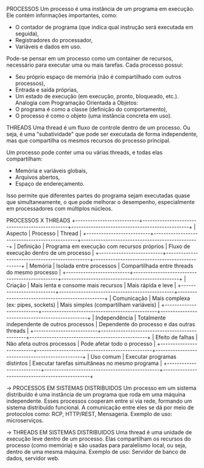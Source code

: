 PROCESSOS
Um processo é uma instância de um programa em execução. Ele contém informações importantes, como:
- O contador de programa (que indica qual instrução será executada em seguida),
- Registradores do processador,
- Variáveis e dados em uso.

Pode-se pensar em um processo como um container de recursos, necessário para executar uma ou mais tarefas. Cada processo possui:
- Seu próprio espaço de memória (não é compartilhado com outros processos),
- Entrada e saída próprias,
- Um estado de execução (em execução, pronto, bloqueado, etc.).
Analogia com Programação Orientada a Objetos:
- O programa é como a classe (definição do comportamento),
- O processo é como o objeto (uma instância concreta em uso).


THREADS
Uma thread é um fluxo de controle dentro de um processo. Ou seja, é uma "subatividade" que pode ser executada de forma independente, mas que compartilha os mesmos recursos do processo principal.

Um processo pode conter uma ou várias threads, e todas elas compartilham:
- Memória e variáveis globais,
- Arquivos abertos,
- Espaço de endereçamento.

Isso permite que diferentes partes do programa sejam executadas quase que simultaneamente, o que pode melhorar o desempenho, especialmente em processadores com múltiplos núcleos.


PROCESSOS X THREADS
+--------------------------+-----------------------------------------------+------------------------------------------------+
|        Aspecto           |                   Processo                    |                     Thread                     |
+--------------------------+-----------------------------------------------+------------------------------------------------+
| Definição                | Programa em execução com recursos próprios    | Fluxo de execução dentro de um processo        |
+--------------------------+-----------------------------------------------+------------------------------------------------+
| Memória                  | Isolada entre processos                       | Compartilhada entre threads do mesmo processo  |
+--------------------------+-----------------------------------------------+------------------------------------------------+
| Criação                  | Mais lenta e consome mais recursos            | Mais rápida e leve                             |
+--------------------------+-----------------------------------------------+------------------------------------------------+
| Comunicação              | Mais complexa (ex: pipes, sockets)            | Mais simples (compartilham variáveis)          |
+--------------------------+-----------------------------------------------+------------------------------------------------+
| Independência            | Totalmente independente de outros processos   | Dependente do processo e das outras threads    |
+--------------------------+-----------------------------------------------+------------------------------------------------+
| Efeito de falhas         | Não afeta outros processos                    | Pode afetar todo o processo                    |
+--------------------------+-----------------------------------------------+------------------------------------------------+
| Uso comum                | Executar programas distintos                  | Executar tarefas simultâneas no mesmo programa |
+--------------------------+-----------------------------------------------+------------------------------------------------+


-> PROCESSOS EM SISTEMAS DISTRIBUIDOS
Um processo em um sistema distribuído é uma instância de um programa que roda em uma máquina independente. Esses processos cooperam entre si via rede, formando um sistema distribuído funcional. A comunicação entre eles se dá por meio de protocolos como: RCP, HTTP/REST, Mensageria.
Exemplo de uso: microserviços.

-> THREADS EM SISTEMAS DISTRIBUIDOS
Uma thread é uma unidade de execução leve dentro de um processo. Elas compartilham os recursos do processo (como memória) e são usadas para paralelismo local, ou seja, dentro de uma mesma máquina.
Exemplo de uso: Servidor de banco de dados, servidor web.